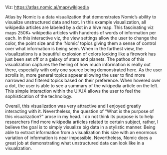 Viz: https://atlas.nomic.ai/map/wikipedia

Atlas by Nomic is a data visualization that demonstrates Nomic’s ability to visualize unstructured data and text. In this example visualization, all wikipedia articles are labeled by a dot in a hive map. This fascinating viz maps 250K+ wikipedia articles with hundreds of words of information per each. In this interactive viz, the view settings allow the user to change the color, the point size and the ‘Nomic’ topics giving them a sense of control over what information is being seen. When in the farthest view, the visualizations is a beautiful explosion of colors looking like a firework has just been set off or a galaxy of stars and planets. The pathos of this visualization captures the feeling of how much information is really out there, especially with only one source being demonstrated here. As the user scrolls in, more general topics appear allowing the user to find more narrowed and filtered topics based on their preference. When hovered over a dot, the user is able to see a summary of the wikipedia article on the left. This simple interaction within the UI/UX allows the user to feel the sophistication of the technology.

Overall, this visualization was very attractive and I enjoyed greatly interacting with it. Nevertheless, the question of “What is the purpose of this visualization?” arose in my head. I do not think its purpose is to help researchers find more wikipedia articles related to certain subject, rather, I believe the goal is to simply visualize big data in a stylistic manner. Being able to extract information from a visualization this size with an enormous variation of information is near impossible. Nevertheless, Nomic does a great job at demonstrating what unstructured data can look like in a visualization. 
